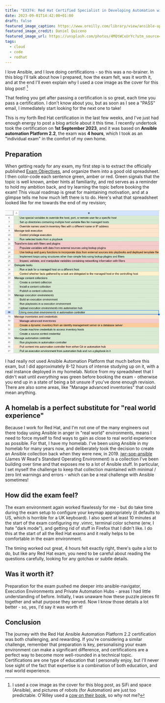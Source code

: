 ```yaml
---
title: "EX374: Red Hat Certified Specialist in Developing Automation with Ansible Automation Platform exam"
date: 2023-09-01T14:42:00+01:00
draft: false
featured_image_caption: https://www.oreilly.com/library/view/ansible-up-and/9781098109141/
featured_image_credit: Daniel Quiceno
featured_image_url: https://unsplash.com/photos/4MQtWCxUrYc?utm_source=unsplash&utm_medium=referral&utm_content=creditCopyText
tags:
  - cloud
  - code
  - redhat
---
```


I love Ansible, and I love doing certifications - so this was a no-brainer. In this blog I'll talk about how I prepared, how the exam felt, was it worth it, and at the end I'll even explain why I used a cow image as the cover for this blog post! [^1]

<!--more-->

That feeling you get after passing a certification is so great, each time you pass a certification. I don't know about you, but as soon as I see a "PASS" email, I immediately start looking for the next one to take!

This is my forth Red Hat certification in the last few weeks, and I've just had enough energy to post a blog article about it this time. I recently undertook took the certification on **1st September 2023**, and it was based on **Ansible automation Platform 2.2**, the exam was **4 hours**, which I took as an "individual exam" in the comfort of my own home.

## Preparation

When getting ready for any exam, my first step is to extract the officially published [Exam Objectives](https://www.redhat.com/en/services/training/red-hat-certified-specialist-developing-automation-ansible-automation-platform-exam?section=objectives), and organize them into a good old spreadsheet. I then color-code each sentence green, amber or red. Green signals that the topic is well known, amber hints at familiarity, and red serves as a reminder to hold my ambition back, and try learning the topic before booking the exam! This visual roadmap is great for maintaining motivation, and at a glimpse tells me how much left there is to do. Here's what that spreadsheet looked like for me towards the end of my revision;

![revision spreadsheet](spreadsheet.png)

I had really not used Ansible Automation Platform that much before this exam, but I did approximately 8-12 hours of intense studying up on it, with a real instance deployed in my homelab. Notice from my spreadsheet that I didn't wait until *everything* was green before booking the exam - otherwise you end up in a state of being a bit unsure if you've done enough revision. There are also some areas, like "Manage advanced inventories" that could mean anything.

## A homelab is a perfect substitute for "real world experience"

Because I work for Red Hat, and I'm not one of the many engineers out there today using Ansible in anger in "real world" environments, means I need to force myself to find ways to gain as close to real world experience as possible. For that, I have my homelab. I've been using Ansible in my homelab for many years now, and deliberately took the decision to create an Ansible collection back when they were new, in 2019. [jwr-soe-ansible](https://github.com/jamesread/jwr-soe-ansible) (James W Read's Standard Operating Environment) is a collection I've been building over time and that exposes me to a lot of Ansible stuff. In particular, I set myself the challenge to keep that collection maintained with minimal / zero lint warnings and errors - which can be a real challenge with Ansible sometimes!

## How did the exam feel?

The exam environment again worked flawlessly for me - but do take time during the exam setup to configure your keymap appropriately (it defaults to US, which is horrible for a UK keyboard). I also spent at least 10 minutes at the start of the exam configuring my .vimrc, terminal color scheme (erw, I hate "dark mode"), and getting rid of stuff in Firefox that I didn't like. I do this at the start of all the Red Hat exams and it really helps to be comfortable in the exam environment.

The timing worked out great, 4 hours felt exactly right, there's quite a lot to do, but like any Red Hat exam, you need to be careful about reading the questions carefully, looking for any gotchas or subtle details.

## Was it worth it?

Preparation for the exam pushed me deeper into ansible-navigator, Execution Environments and Private Automation Hubs - areas I had little understanding of before. Initially, I was unaware how these puzzle pieces fit together and what purpose they served. Now I know those details a lot better - so, yes, I'd say it was worth it!

## Conclusion

The journey with the Red Hat Ansible Automation Platform 2.2 certification was both challenging, and rewarding. If you're considering a similar challenge, remember that preparation is key, personalising your exam environment can make a significant difference, and certifications are a perfect way to become more well-rounded in a technical topic. Certifications are one type of education that I personally enjoy, but I'll never lose sight of the fact that expertise is a combination of both education, and real world experience.

[^1]: I used a cow image as the cover for this blog post, as SiFi and space (Ansible), and pictures of robots (for Automation) are just too predictable. O'Rilley used a [cow on their book](https://www.oreilly.com/library/view/ansible-up-and/9781098109141/), so why not me?
